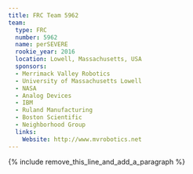 ```yaml
---
title: FRC Team 5962
team:
  type: FRC
  number: 5962
  name: perSEVERE
  rookie_year: 2016
  location: Lowell, Massachusetts, USA
  sponsors:
  - Merrimack Valley Robotics
  - University of Massachusetts Lowell
  - NASA
  - Analog Devices
  - IBM
  - Ruland Manufacturing
  - Boston Scientific
  - Neighborhood Group
  links:
    Website: http://www.mvrobotics.net
---
```


{% include remove_this_line_and_add_a_paragraph %}